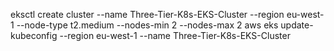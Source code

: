 eksctl create cluster --name Three-Tier-K8s-EKS-Cluster --region eu-west-1 --node-type t2.medium --nodes-min 2 --nodes-max 2
aws eks update-kubeconfig --region eu-west-1 --name Three-Tier-K8s-EKS-Cluster